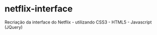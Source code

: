 # netflix-interface
Recriação da interface do Netflix - utilizando CSS3 - HTML5 - Javascript (JQuery)
